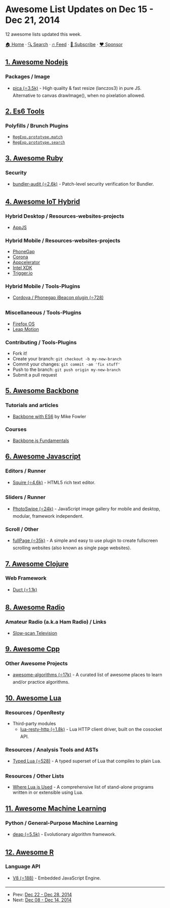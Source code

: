 # Awesome List Updates on Dec 15 - Dec 21, 2014

12 awesome lists updated this week.

[🏠 Home](/README.md) · [🔍 Search](https://www.trackawesomelist.com/search/) · [🔥 Feed](https://www.trackawesomelist.com/week/rss.xml) · [📮 Subscribe](https://trackawesomelist.us17.list-manage.com/subscribe?u=d2f0117aa829c83a63ec63c2f&id=36a103854c) · [❤️  Sponsor](https://github.com/sponsors/theowenyoung)



## [1. Awesome Nodejs](/content/sindresorhus/awesome-nodejs/week/README.md)

### Packages / Image

*   [pica (⭐3.5k)](https://github.com/nodeca/pica) - High quality & fast resize (lanczos3) in pure JS. Alternative to canvas drawImage(), when no pixelation allowed.

## [2. Es6 Tools](/content/addyosmani/es6-tools/week/README.md)

### Polyfills / Brunch Plugins

*   [`RegExp.prototype.match`](https://github.com/mathiasbynens/RegExp.prototype.match)
*   [`RegExp.prototype.search`](https://github.com/mathiasbynens/RegExp.prototype.search)

## [3. Awesome Ruby](/content/markets/awesome-ruby/week/README.md)

### Security

*   [bundler-audit (⭐2.6k)](https://github.com/rubysec/bundler-audit) - Patch-level security verification for Bundler.

## [4. Awesome IoT Hybrid](/content/weblancaster/awesome-IoT-hybrid/week/README.md)

### Hybrid Desktop / Resources-websites-projects

*   [AppJS](http://appjs.com/)

### Hybrid Mobile / Resources-websites-projects

*   [PhoneGap](http://phonegap.com/)
*   [Corona](http://coronalabs.com/)
*   [Appcelerator](http://www.appcelerator.com/)
*   [Intel XDK](https://software.intel.com/en-us/html5/tools)
*   [Trigger.io](https://trigger.io/)

### Hybrid Mobile / Tools-Plugins

*   [Cordova / Phonegap iBeacon plugin (⭐728)](https://github.com/petermetz/cordova-plugin-ibeacon)

### Miscellaneous / Tools-Plugins

*   [Firefox OS](https://www.mozilla.org/en-US/firefox/os/)
*   [Leap Motion](https://www.leapmotion.com/)

### Contributing / Tools-Plugins

*   Fork it!
*   Create your branch: `git checkout -b my-new-branch`
*   Commit your changes: `git commit -am 'fix stuff'`
*   Push to the branch: `git push origin my-new-branch`
*   Submit a pull request

## [5. Awesome Backbone](/content/sadcitizen/awesome-backbone/week/README.md)

### Tutorials and articles

*   [Backbone with ES6](http://mikefowler.me/2014/06/11/backbone-with-es6/) by Mike Fowler

### Courses

*   [Backbone.js Fundamentals](http://www.pluralsight.com/courses/backbone-fundamentals)

## [6. Awesome Javascript](/content/sorrycc/awesome-javascript/week/README.md)

### Editors / Runner

*   [Squire (⭐4.6k)](https://github.com/neilj/Squire) - HTML5 rich text editor.

### Sliders / Runner

*   [PhotoSwipe (⭐24k)](https://github.com/dimsemenov/PhotoSwipe) - JavaScript image gallery for mobile and desktop, modular, framework independent.

### Scroll / Other

*   [fullPage (⭐35k)](https://github.com/alvarotrigo/fullPage.js) - A simple and easy to use plugin to create fullscreen scrolling websites (also known as single page websites).

## [7. Awesome Clojure](/content/razum2um/awesome-clojure/week/README.md)

### Web Framework

*   [Duct (⭐1.1k)](https://github.com/weavejester/duct)

## [8. Awesome Radio](/content/kyleterry/awesome-radio/week/README.md)

### Amateur Radio (a.k.a Ham Radio) / Links

*   [Slow-scan Television](https://en.wikipedia.org/wiki/Slow-scan_television)

## [9. Awesome Cpp](/content/fffaraz/awesome-cpp/week/README.md)

### Other Awesome Projects

*   [awesome-algorithms (⭐17k)](https://github.com/tayllan/awesome-algorithms) - A curated list of awesome places to learn and/or practice algorithms.

## [10. Awesome Lua](/content/LewisJEllis/awesome-lua/week/README.md)

### Resources / OpenResty

*   Third-party modules
    *   [lua-resty-http (⭐1.8k)](https://github.com/pintsized/lua-resty-http) - Lua HTTP client driver, built on the cosocket API.

### Resources / Analysis Tools and ASTs

*   [Typed Lua (⭐528)](https://github.com/andremm/typedlua) - A typed superset of Lua that compiles to plain Lua.

### Resources / Other Lists

*   [Where Lua is Used](https://sites.google.com/site/marbux/home/where-lua-is-used) - A comprehensive list of stand-alone programs written in or extensible using Lua.

## [11. Awesome Machine Learning](/content/josephmisiti/awesome-machine-learning/week/README.md)

### Python / General-Purpose Machine Learning

*   [deap (⭐5.5k)](https://github.com/deap/deap) - Evolutionary algorithm framework.

## [12. Awesome R](/content/qinwf/awesome-R/week/README.md)

### Language API

*   [V8 (⭐188)](https://github.com/jeroenooms/V8) - Embedded JavaScript Engine.

---

- Prev: [Dec 22 - Dec 28, 2014](/content/2014/51/README.md)
- Next: [Dec 08 - Dec 14, 2014](/content/2014/49/README.md)